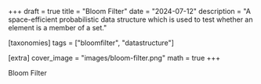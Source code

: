 +++
draft = true
title = "Bloom Filter"
date = "2024-07-12"
description = "A space-efficient probabilistic data structure which is used to test whether an element is a member of a set."

[taxonomies]
tags = ["bloomfilter", "datastructure"]

[extra]
cover_image = "images/bloom-filter.png"
math = true
+++

Bloom Filter
